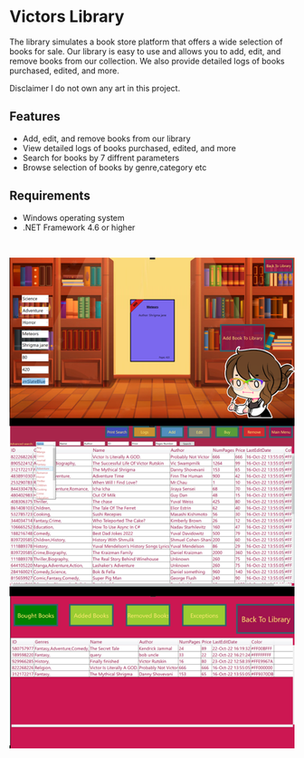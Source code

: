 # Victors Library
The library simulates a book store platform that offers a wide selection of books for sale. Our library is easy to use and allows you to add, edit, and remove books from our collection. We also provide detailed logs of books purchased, edited, and more.

Disclaimer
I do not own any art in this project.

## Features

- Add, edit, and remove books from our library
- View detailed logs of books purchased, edited, and more
- Search for books by 7 diffrent parameters
- Browse selection of books by genre,category etc

## Requirements
- Windows operating system
- .NET Framework 4.6 or higher

<br>

![alt text](https://github.com/Lashaka/Lashaka/blob/main/Images%20to%20present%20projects/Victors%20Library%20Images/LibraryExample.png)

